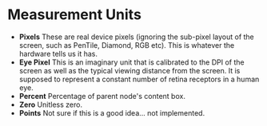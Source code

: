 Measurement Units
=================

* __Pixels__ These are real device pixels (ignoring the sub-pixel layout of the screen, such as PenTile, Diamond, RGB etc). This is whatever the hardware tells us it has.
* __Eye Pixel__  This is an imaginary unit that is calibrated to the DPI of the screen as well as the typical viewing distance from the screen. It is supposed to represent a constant number of retina receptors in a human eye.
* __Percent__ Percentage of parent node's content box.
* __Zero__ Unitless zero.
* __Points__ Not sure if this is a good idea... not implemented.